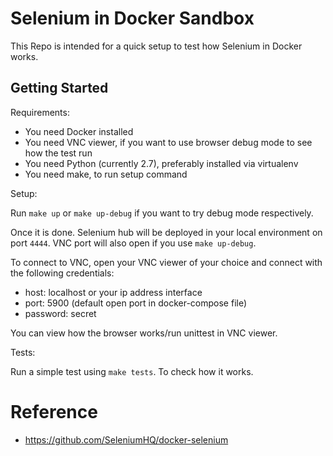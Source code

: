# Selenium in Docker Sandbox

This Repo is intended for a quick setup to test how Selenium in Docker works.

## Getting Started

Requirements:

- You need Docker installed
- You need VNC viewer, if you want to use browser debug mode to see how the test run
- You need Python (currently 2.7), preferably installed via virtualenv
- You need make, to run setup command

Setup:

Run `make up` or `make up-debug` if you want to try debug mode respectively.

Once it is done. Selenium hub will be deployed in your local environment on port `4444`. VNC port will also open if you use `make up-debug`.

To connect to VNC, open your VNC viewer of your choice and connect with the following credentials:

- host: localhost or your ip address interface
- port: 5900 (default open port in docker-compose file)
- password: secret

You can view how the browser works/run unittest in VNC viewer.

Tests:

Run a simple test using `make tests`. To check how it works.

# Reference

- https://github.com/SeleniumHQ/docker-selenium